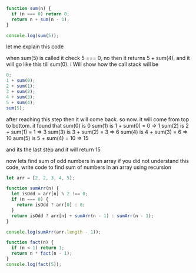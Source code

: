 ```js
function sum(n) {
  if (n === 0) return 0;
  return n + sum(n - 1);
}

console.log(sum(5));
```

let me explain this code

when sum(5) is called it check 5 === 0, no then it returns 5 + sum(4), and it will go like this till sum(0). i Will show how the call stack will be

```js
0;
1 + sum(0);
2 + sum(1);
3 + sum(2);
4 + sum(3);
5 + sum(4);
sum(5);
```

after reaching this step then it will come back. so now. it will come from top to bottom.
it found that sum(0) is 0
sum(1) is 1 + sum(0) = 0 => 1
sum(2) is 2 + sum(1) = 1 => 3
sum(3) is 3 + sum(2) = 3 => 6
sum(4) is 4 + sum(3) = 6 => 10
aum(5) is 5 + sum(4) = 10 => 15

and its the last step and it will return 15

now lets find sum of odd numbers in an array
if you did not understand this code, write code to find sum of numbers in an array using recursion

```js
let arr = [2, 2, 3, 4, 5];

function sumArr(n) {
  let isOdd = arr[n] % 2 !== 0;
  if (n === 0) {
    return isOdd ? arr[0] : 0;
  }
  return isOdd ? arr[n] + sumArr(n - 1) : sumArr(n - 1);
}

console.log(sumArr(arr.length - 1));
```

```js
function fact(n) {
  if (n < 1) return 1;
  return n * fact(n - 1);
}
console.log(fact(5));
```
